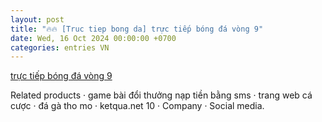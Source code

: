 ```yaml
---
layout: post
title: "🔥🔥 [Truc tiep bong da] trực tiếp bóng đá vòng 9"
date: Wed, 16 Oct 2024 00:00:00 +0700
categories: entries VN
---
```

[trực tiếp bóng đá vòng 9](https://vasep.com.vn/gods/Aw8.phtm)

Related products · game bài đổi thưởng nạp tiền bằng sms · trang web cá cược · đá gà tho mo · ketqua.net 10 · Company · Social media.

